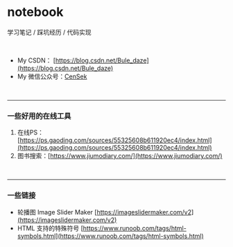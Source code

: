 # notebook
学习笔记 / 踩坑经历 / 代码实现

<br>

- My CSDN： [https://blog.csdn.net/Bule_daze](https://blog.csdn.net/Bule_daze)
- My 微信公众号：[CenSek](https://mp.weixin.qq.com/mp/profile_ext?action=home&__biz=MzUzNjUwODM3NA==&scene=124#wechat_redirect)

<br><hr>
### 一些好用的在线工具
1. 在线PS：[https://ps.gaoding.com/sources/55325608b611920ec4/index.html](https://ps.gaoding.com/sources/55325608b611920ec4/index.html)
2. 图书搜索：[https://www.jiumodiary.com/](https://www.jiumodiary.com/)

<br><hr>

### 一些链接
- 轮播图 Image Slider Maker [https://imageslidermaker.com/v2](https://imageslidermaker.com/v2)
- HTML 支持的特殊符号 [https://www.runoob.com/tags/html-symbols.html](https://www.runoob.com/tags/html-symbols.html)
